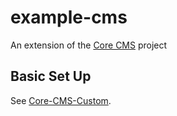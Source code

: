 # example-cms

An extension of the [Core CMS](https://github.com/TACC/Core-CMS) project

## Basic Set Up

See [Core-CMS-Custom](https://github.com/TACC/Core-CMS-Custom).
